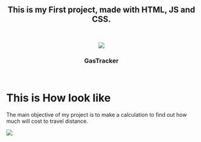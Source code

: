  <h2 align="center" dir="auto">
This is my First project, made with HTML, JS and CSS.</h2>
<br>
<p align="center" dir="auto">
<img src="https://raw.githubusercontent.com/BrunoMozer05/gas-tracker/main/docs/img/icon.png">
</p>
<h3 align="center" tabindex="-1" dir="auto"></a>GasTracker</h3>  
 <br>
 <h1>This is How look like</h1>
  <p>The main objective of my project is to make a calculation to find out how much will cost to travel distance.</p>
<img src="https://raw.githubusercontent.com/brunomozer05/gas-tracker/main/docs/img/gastracker.png">

